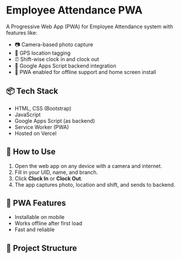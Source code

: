 # Employee Attendance PWA

A Progressive Web App (PWA) for Employee Attendance system with features like:

- 📷 Camera-based photo capture
- 📍 GPS location tagging
- ⏰ Shift-wise clock in and clock out
- 💾 Google Apps Script backend integration
- 📱 PWA enabled for offline support and home screen install

## 📦 Tech Stack
- HTML, CSS (Bootstrap)
- JavaScript
- Google Apps Script (as backend)
- Service Worker (PWA)
- Hosted on Vercel

## 🚀 How to Use
1. Open the web app on any device with a camera and internet.
2. Fill in your UID, name, and branch.
3. Click **Clock In** or **Clock Out**.
4. The app captures photo, location and shift, and sends to backend.

## 📱 PWA Features
- Installable on mobile
- Works offline after first load
- Fast and reliable

## 📂 Project Structure                         
